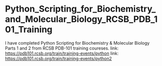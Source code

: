 # Python_Scripting_for_Biochemistry_and_Molecular_Biology_RCSB_PDB_101_Training

I have completed Python Scripting for Biochemistry & Molecular Biology Parts 1 and 2 from RCSB PDB-101 training coureses.
link: https://pdb101.rcsb.org/train/training-events/python
link: https://pdb101.rcsb.org/train/training-events/python2
